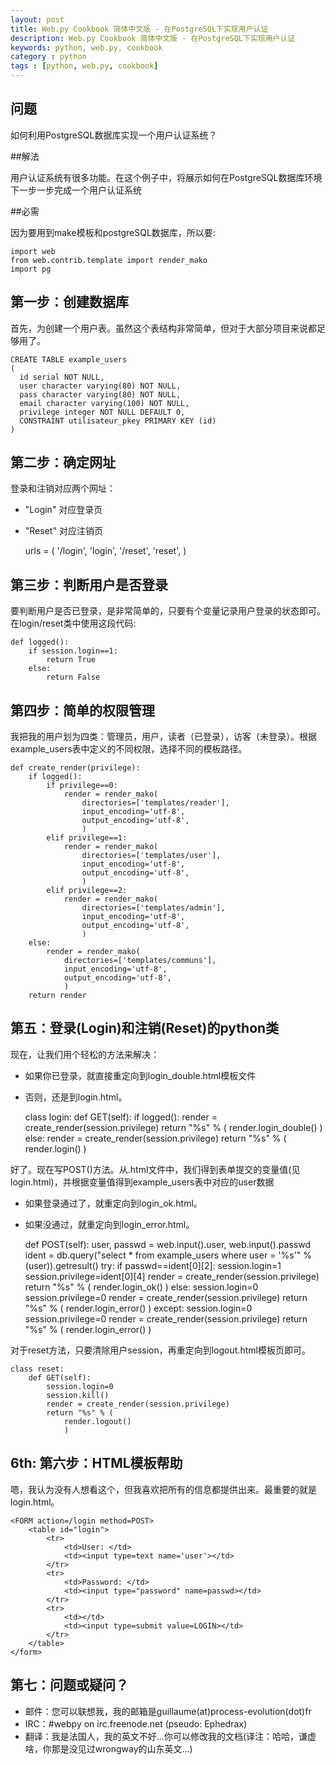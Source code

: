 ```yaml
---
layout: post
title: Web.py Cookbook 简体中文版 - 在PostgreSQL下实现用户认证
description: Web.py Cookbook 简体中文版 - 在PostgreSQL下实现用户认证
keywords: python, web.py, cookbook
category : python
tags : [python, web.py, cookbook]
---
```


## 问题

如何利用PostgreSQL数据库实现一个用户认证系统？

##解法

用户认证系统有很多功能。在这个例子中，将展示如何在PostgreSQL数据库环境下一步一步完成一个用户认证系统

##必需

因为要用到make模板和postgreSQL数据库，所以要:

	import web
	from web.contrib.template import render_mako
	import pg

## 第一步：创建数据库

首先，为创建一个用户表。虽然这个表结构非常简单，但对于大部分项目来说都足够用了。

	CREATE TABLE example_users
	(
	  id serial NOT NULL,
	  user character varying(80) NOT NULL,
	  pass character varying(80) NOT NULL,
	  email character varying(100) NOT NULL,
	  privilege integer NOT NULL DEFAULT 0,
	  CONSTRAINT utilisateur_pkey PRIMARY KEY (id)
	)

## 第二步：确定网址

登录和注销对应两个网址：

* "Login" 对应登录页

* "Reset" 对应注销页

	urls = (
	 	'/login', 'login',
		'/reset', 'reset',
		 )



## 第三步：判断用户是否登录

要判断用户是否已登录，是非常简单的，只要有个变量记录用户登录的状态即可。在login/reset类中使用这段代码:

	def logged():
		if session.login==1:
			return True
		else:
			return False

## 第四步：简单的权限管理

我把我的用户划为四类：管理员，用户，读者（已登录），访客（未登录）。根据example_users表中定义的不同权限，选择不同的模板路径。

	def create_render(privilege):
		if logged():
			if privilege==0:
				render = render_mako(
					directories=['templates/reader'],
					input_encoding='utf-8',
					output_encoding='utf-8',
					)
			elif privilege==1:
				render = render_mako(
					directories=['templates/user'],
					input_encoding='utf-8',
					output_encoding='utf-8',
					)
			elif privilege==2:
				render = render_mako(
					directories=['templates/admin'],
					input_encoding='utf-8',
					output_encoding='utf-8',
					)
		else:
			render = render_mako(
				directories=['templates/communs'],
				input_encoding='utf-8',
				output_encoding='utf-8',
				)
		return render
	
## 第五：登录(Login)和注销(Reset)的python类

现在，让我们用个轻松的方法来解决：

* 如果你已登录，就直接重定向到login_double.html模板文件
* 否则，还是到login.html。

	class login:
		def GET(self):
			if logged():
				render = create_render(session.privilege)
				return "%s" % (
					render.login_double()				)
			else:
				render = create_render(session.privilege)
				return "%s" % (
					render.login()
					)

好了。现在写POST()方法。从.html文件中，我们得到表单提交的变量值(见login.html)，并根据变量值得到example_users表中对应的user数据

* 如果登录通过了，就重定向到login_ok.html。
* 如果没通过，就重定向到login_error.html。

    def POST(self):
        user, passwd = web.input().user, web.input().passwd
        ident = db.query("select * from example_users where user = '%s'" % (user)).getresult()
        try:
            if passwd==ident[0][2]:
                session.login=1
                session.privilege=ident[0][4]
                render = create_render(session.privilege)
                return "%s" % (
                        render.login_ok()
                        )
            else:
                session.login=0
                session.privilege=0
                render = create_render(session.privilege)
                return "%s" % (
                    render.login_error()
                    )
        except:
            session.login=0
            session.privilege=0
            render = create_render(session.privilege)
            return "%s" % (
                render.login_error()
                )

对于reset方法，只要清除用户session，再重定向到logout.html模板页即可。

	class reset:
		def GET(self):
			session.login=0
			session.kill()
			render = create_render(session.privilege)
			return "%s" % (
				render.logout()
			 	)

## 6th: 第六步：HTML模板帮助

嗯，我认为没有人想看这个，但我喜欢把所有的信息都提供出来。最重要的就是login.html。

	<FORM action=/login method=POST>
		<table id="login">
			<tr>
				<td>User: </td>
				<td><input type=text name='user'></td>
			</tr>
			<tr>
				<td>Password: </td>
				<td><input type="password" name=passwd></td>
			</tr>
			<tr>
				<td></td>
				<td><input type=submit value=LOGIN></td>
			</tr>
		</table>
	</form>

## 第七：问题或疑问？

* 邮件：您可以联想我，我的邮箱是guillaume(at)process-evolution(dot)fr
* IRC：#webpy on irc.freenode.net (pseudo: Ephedrax) 
* 翻译：我是法国人，我的英文不好...你可以修改我的文档(译注：哈哈，谦虚啥，你那是没见过wrongway的山东英文...)